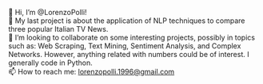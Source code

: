👋 Hi, I’m @LorenzoPolli! <br />
👀 My last project is about the application of NLP techniques to compare three popular Italian TV News. <br />
🤝 I’m looking to collaborate on some interesting projects, possibly in topics such as: Web Scraping, Text Mining, Sentiment Analysis, and Complex Networks. However, anything related with numbers could be of interest. I generally code in Python. <br />
📫 How to reach me: lorenzopolli.1996@gmail.com
